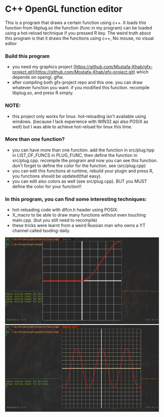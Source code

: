 # C++ OpenGL function editor
This is a program that draws a certain function using c++. It loads this function from libplug.so
the function (func in my program) can be loaded using a hot-reload technique if you pressed R key. 
The weird truth about this program is that it draws the functions using c++, No mouse, no visual editor

### Build this program
- you need my graphics project [https://github.com/Mostafa-Khab/gfx-project.git](https://github.com/Mostafa-Khab/gfx-project.git) which depends on opengl, glfw.
- after compiling both gfx-project repo and this one. you can draw whatever function you want. if you modified this function. recompile libplug.so, and press R simply.

### NOTE:
- this project only works for linux. hot-reloading isn't available using windows. (because I lack experience with WIN32 api also POSIX as well) but I was able to achieve hot-reload for linux this time.

### More than one function?
- you can have more than one function. add the function in src/plug.hpp in LIST_OF_FUNCS in PLUG_FUNC, then
define the function in src/plug.cpp. recompile the program and now you can see this function. don't forget to 
define the color for the function. see (src/plug.cpp)
- you can edit this functions at runtime, rebuild your plugin and press R, you functions should be updated(that easy).
- you can edit also colors as well (see src/plug.cpp). BUT you MUST define the color for your function!!

### In this program, you can find some interesting techniques:
- hot-reloading code with dlfcn.h header using POSIX.
- X_macro to be able to draw many functions without even touching main.cpp. (but you still need to recompile)
- these tricks were learnt from a weird Russian man who owns a YT channel called tsoding-daily. 


![smooth step function (older version of this program)](imgs/smoothstep.png)
![cosine function](imgs/cosine.png)
